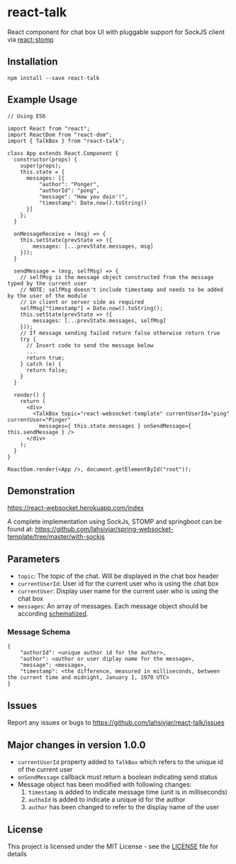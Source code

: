 # react-talk

React component for chat box UI with pluggable support for SockJS client via [react-stomp](https://github.com/lahsivjar/react-stomp)

## Installation

```
npm install --save react-talk
```

## Example Usage

```
// Using ES6

import React from "react";
import ReactDom from "react-dom";
import { TalkBox } from "react-talk";

class App extends React.Component {
  constructor(props) {
    super(props);
    this.state = {
      messages: [{
          "author": "Ponger",
          "authorId": "pong",
          "message": "How you doin'!",
          "timestamp": Date.now().toString()
      }]
    };
  }

  onMessageReceive = (msg) => {
    this.setState(prevState => ({
        messages: [...prevState.messages, msg]
    }));
  }

  sendMessage = (msg, selfMsg) => {
    // selfMsg is the message object constructed from the message typed by the current user
    // NOTE: selfMsg doesn't include timestamp and needs to be added by the user of the module
    // in client or server side as required
    selfMsg["timestamp"] = Date.now().toString();
    this.setState(prevState => ({
        messages: [...prevState.messages, selfMsg]
    }));
    // If message sending failed return false otherwise return true
    try {
      // Insert code to send the message below
      ...
      return true;
    } catch (e) {
      return false;
    }
  }

  render() {
    return (
      <div>
        <TalkBox topic="react-websocket-template" currentUserId="ping" currentUser="Pinger"
          messages={ this.state.messages } onSendMessage={ this.sendMessage } />
      </div>
    );
  }
}

ReactDom.render(<App />, document.getElementById("root"));
```

## Demonstration
https://react-websocket.herokuapp.com/index

A complete implementation using SockJs, STOMP and springboot can be found at: https://github.com/lahsivjar/spring-websocket-template/tree/master/with-sockjs

## Parameters

* `topic`: The topic of the chat. Will be displayed in the chat box header
* `currentUserId`: User id for the current user who is using the chat box
* `currentUser`: Display user name for the current user who is using the chat box
* `messages`: An array of messages. Each message object should be according [schematized](#message-schema).

### Message Schema
```
{  
    "authorId": <unique author id for the author>,
    "author": <author or user diplay name for the message>,
    "message": <message>,
    "timestamp": <the difference, measured in milliseconds, between the current time and midnight, January 1, 1970 UTC>
}
```

## Issues

Report any issues or bugs to https://github.com/lahsivjar/react-talk/issues

## Major changes in version 1.0.0

* `currentUserId` property added to `TalkBox` which refers to the unique id of the current user
* `onSendMessage` callback must return a boolean indicating send status
* Message object has been modified with following changes:
  1. `timestamp` is added to indicate message time (unit is in milliseconds)
  2. `authoId` is added to indicate a unique id for the author
  3. `author` has been changed to refer to the display name of the user

## License

This project is licensed under the MIT License - see the [LICENSE](LICENSE) file for details
